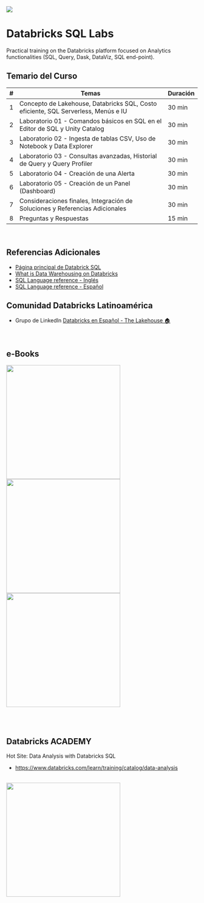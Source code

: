 
<img src="https://raw.githubusercontent.com/Databricks-BR/lab_sql/main/images/header_handson_sql.png">

# Databricks SQL Labs 

Practical training on the Databricks platform focused on Analytics functionalities (SQL, Query, Dask, DataViz, SQL end-point).

## Temario del Curso

| # | Temas | Duración |
| -- | -- | -- |
| 1 | Concepto de Lakehouse, Databricks SQL, Costo eficiente, SQL Serverless, Menús e IU | 30 min |
| 2 | Laboratorio 01 - Comandos básicos en SQL en el Editor de SQL y Unity Catalog       | 30 min |
| 3 | Laboratorio 02 - Ingesta de tablas CSV, Uso de Notebook y Data Explorer            | 30 min |
| 4 | Laboratorio 03 - Consultas avanzadas, Historial de Query y Query Profiler          | 30 min |
| 5 | Laboratorio 04 - Creación de una Alerta                                           | 30 min |
| 6 | Laboratorio 05 - Creación de un Panel (Dashboard)                                 | 30 min |
| 7 | Consideraciones finales, Integración de Soluciones y Referencias Adicionales       | 30 min |
| 8 | Preguntas y Respuestas                                                            | 15 min |

</br>

## Referencias Adicionales

* [Página principal de Databrick SQL](https://www.databricks.com/product/databricks-sql)
* [What is Data Warehousing on Databricks](https://docs.databricks.com/sql/index.html#what-is-data-warehousing-on-databricks)
* [SQL Language reference - Inglés](https://docs.databricks.com/sql/language-manual/index.html)
* [SQL Language reference - Español](https://learn.microsoft.com/es-mx/azure/databricks/sql/language-manual)



## Comunidad Databricks Latinoamérica

- Grupo de LinkedIn [Databricks en Español - The Lakehouse 🏠](https://www.linkedin.com/groups/14082071/)

</br>

## e-Books

<a href="https://www.databricks.com/resources/ebook/migrating-from-a-data-warehouse-to-a-data-lakehouse"><img src="https://raw.githubusercontent.com/Databricks-BR/lab_sql/main/images/ebook1.png" style="height: 300px;" ></a> 
<a href="https://www.databricks.com/resources/ebook/data-lakehouse-is-your-next-data-warehouse"><img src="https://raw.githubusercontent.com/Databricks-BR/lab_sql/main/images/ebook2.png" style="height: 300px;"></a> 
<a href="https://www.databricks.com/resources/ebook/rise-data-lakehouse"><img src="https://raw.githubusercontent.com/Databricks-BR/lab_sql/main/images/ebook3.png" style="height: 300px;"></a> 

</br></br>

## Databricks ACADEMY
Hot Site: Data Analysis with Databricks SQL 
* https://www.databricks.com/learn/training/catalog/data-analysis
</br>
<img src="https://raw.githubusercontent.com/Databricks-BR/lab_sql/main/images/trilha_academy.png" style="height: 300px;">  
